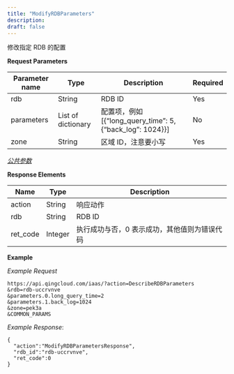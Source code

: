 ```yaml
---
title: "ModifyRDBParameters"
description: 
draft: false
---
```




修改指定 RDB 的配置

**Request Parameters**

| Parameter name | Type | Description | Required |
| --- | --- | --- | --- |
| rdb | String | RDB ID | Yes |
| parameters | List of dictionary | 配置项，例如 [{“long_query_time”: 5, {“back_log”: 1024}}] | No |
| zone | String | 区域 ID，注意要小写 | Yes |

[_公共参数_](../../../parameters)

**Response Elements**

| Name | Type | Description |
| --- | --- | --- |
| action | String | 响应动作 |
| rdb | String | RDB ID |
| ret_code | Integer | 执行成功与否，0 表示成功，其他值则为错误代码 |

**Example**

_Example Request_

```
https://api.qingcloud.com/iaas/?action=DescribeRDBParameters
&rdb=rdb-uccrvnve
&parameters.0.long_query_time=2
&parameters.1.back_log=1024
&zone=pek3a
&COMMON_PARAMS
```

_Example Response_:

```
{
  "action":"ModifyRDBParametersResponse",
  "rdb_id":"rdb-uccrvnve",
  "ret_code":0
}
```
